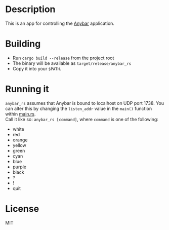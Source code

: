 # Description
This is an app for controlling the [Anybar](https://github.com/tonsky/AnyBar) application.

# Building

- Run `cargo build --release` from the project root  
- The binary will be available as `target/release/anybar_rs`  
- Copy it into your `$PATH`.

# Running it
`anybar_rs` assumes that Anybar is bound to localhost on UDP port 1738. You can alter this by changing the `listen_addr` value in the `main()` function within [main.rs](main.rs).  
Call it like so: `anybar_rs [command]`, where `command` is one of the following:

- white
- red
- orange
- yellow
- green
- cyan
- blue
- purple
- black
- ?
- !
- quit

# License
MIT

